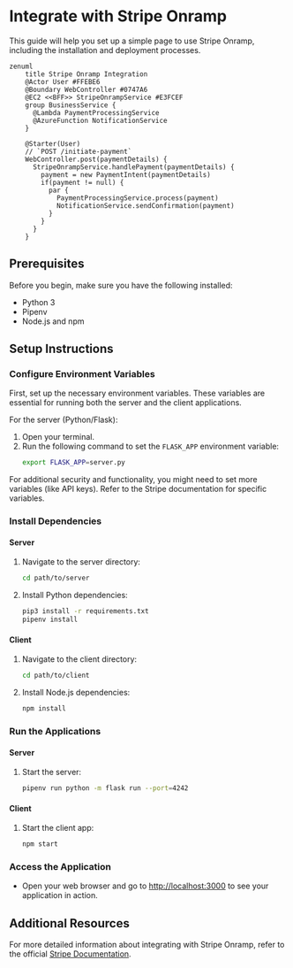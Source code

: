 # Integrate with Stripe Onramp

This guide will help you set up a simple page to use Stripe Onramp, including the installation and deployment processes.

```mermaid
zenuml
    title Stripe Onramp Integration
    @Actor User #FFEBE6
    @Boundary WebController #0747A6
    @EC2 <<BFF>> StripeOnrampService #E3FCEF
    group BusinessService {
      @Lambda PaymentProcessingService
      @AzureFunction NotificationService
    }

    @Starter(User)
    // `POST /initiate-payment`
    WebController.post(paymentDetails) {
      StripeOnrampService.handlePayment(paymentDetails) {
        payment = new PaymentIntent(paymentDetails)
        if(payment != null) {
          par {
            PaymentProcessingService.process(payment)
            NotificationService.sendConfirmation(payment)      
          }      
        }
      }
    }

```

## Prerequisites

Before you begin, make sure you have the following installed:
- Python 3
- Pipenv
- Node.js and npm

## Setup Instructions

### Configure Environment Variables

First, set up the necessary environment variables. These variables are essential for running both the server and the client applications.

For the server (Python/Flask):
1. Open your terminal.
2. Run the following command to set the `FLASK_APP` environment variable:
   ```bash
   export FLASK_APP=server.py
   ```

For additional security and functionality, you might need to set more variables (like API keys). Refer to the Stripe documentation for specific variables.

### Install Dependencies

#### Server

1. Navigate to the server directory:
   ```bash
   cd path/to/server
   ```
2. Install Python dependencies:
   ```bash
   pip3 install -r requirements.txt
   pipenv install
   ```

#### Client

1. Navigate to the client directory:
   ```bash
   cd path/to/client
   ```
2. Install Node.js dependencies:
   ```bash
   npm install
   ```

### Run the Applications

#### Server

1. Start the server:
   ```bash
   pipenv run python -m flask run --port=4242
   ```

#### Client

1. Start the client app:
   ```bash
   npm start
   ```

### Access the Application

- Open your web browser and go to [http://localhost:3000](http://localhost:3000) to see your application in action.

## Additional Resources

For more detailed information about integrating with Stripe Onramp, refer to the official [Stripe Documentation](https://stripe.com/docs).
